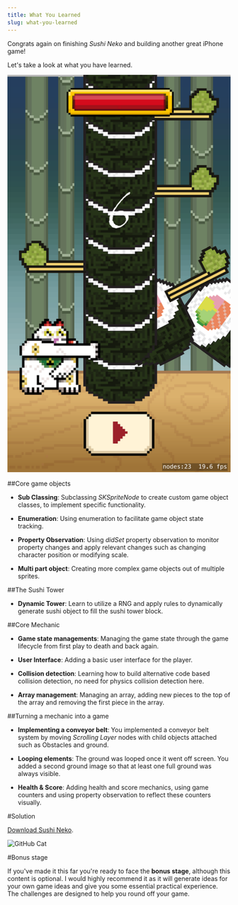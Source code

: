 ```yaml
---
title: What You Learned
slug: what-you-learned
---
```


Congrats again on finishing *Sushi Neko* and building another great iPhone game!

Let's take a look at what you have learned.

![The game](../cover.png)

##Core game objects

- **Sub Classing**: Subclassing *SKSpriteNode* to create custom game object classes, to implement specific functionality.

- **Enumeration**: Using enumeration to facilitate game object state tracking.

- **Property Observation**: Using *didSet* property observation to monitor property changes and apply relevant changes such as changing character position or modifying scale.

- **Multi part object**: Creating more complex game objects out of multiple sprites.

##The Sushi Tower

- **Dynamic Tower**: Learn to utilize a RNG and apply rules to dynamically generate sushi object to fill the sushi tower block.

##Core Mechanic

- **Game state managements**: Managing the game state through the game lifecycle from first play to death and back again.

- **User Interface**: Adding a basic user interface for the player.

- **Collision detection**: Learning how to build alternative code based collision detection, no need for physics collision detection here.

- **Array management**: Managing an array, adding new pieces to the top of the array and removing the first piece in the array.

##Turning a mechanic into a game

- **Implementing a conveyor belt**: You implemented a conveyor belt system by moving *Scrolling Layer* nodes with child objects attached such as Obstacles and ground.

- **Looping elements**: The ground was looped once it went off screen. You added a second ground image so that at least one full ground was always visible.

- **Health & Score**: Adding health and score mechanics, using game counters and using property observation to reflect these counters visually.

#Solution

[Download Sushi Neko](https://github.com/MakeSchool-Tutorials/Sushi-Neko-SpriteKit-Swift-Solution).

![GitHub Cat](https://static.makegameswith.us/gamernews_images/TVZ2mTmQpl/labtocat.png)

#Bonus stage

If you've made it this far you're ready to face the **bonus stage**, although this content is optional.  I would highly recommend it as it will generate ideas for your own game ideas and give you some essential practical experience.  The challenges are designed to help you round off your game.
